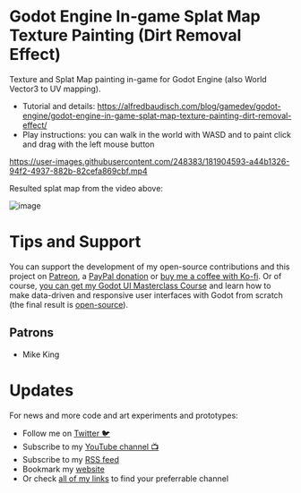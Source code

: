 # Godot Engine In-game Splat Map Texture Painting (Dirt Removal Effect)

Texture and Splat Map painting in-game for Godot Engine (also World Vector3 to UV mapping).

- Tutorial and details: https://alfredbaudisch.com/blog/gamedev/godot-engine/godot-engine-in-game-splat-map-texture-painting-dirt-removal-effect/
- Play instructions: you can walk in the world with WASD and to paint click and drag with the left mouse button

https://user-images.githubusercontent.com/248383/181904593-a44b1326-94f2-4937-882b-82cefa869cbf.mp4

Resulted splat map from the video above:

![image](https://user-images.githubusercontent.com/248383/181905127-32d9533a-ef76-40cb-b2a5-b1c39130e6fe.png)

# Tips and Support
You can support the development of my open-source contributions and this project on [Patreon](https://www.patreon.com/alfredbaudisch), a [PayPal donation](https://www.paypal.com/donate?hosted_button_id=FC5FTRRE3548C) or [buy me a coffee with Ko-fi](https://ko-fi.com/alfredbaudisch). Or of course, [you can get my Godot UI Masterclass Course](https://bit.ly/GodotUI) and learn how to make data-driven and responsive user interfaces with Godot from scratch (the final result is [open-source](https://github.com/alfredbaudisch/GodotDynamicInventorySystem)).

## Patrons
-   Mike King

# Updates
For news and more code and art experiments and prototypes:

- Follow me on [Twitter 🐦](https://twitter.com/alfredbaudisch)
- Subscribe to my [YouTube channel 📺](https://www.youtube.com/alfredbaudischcreations)
- Subscribe to my [RSS feed](https://alfredbaudisch.com/feed)
- Bookmark my [website](https://alfredbaudisch.com)
- Or check [all of my links](https://linktr.ee/alfredbaudisch) to find your preferrable channel
